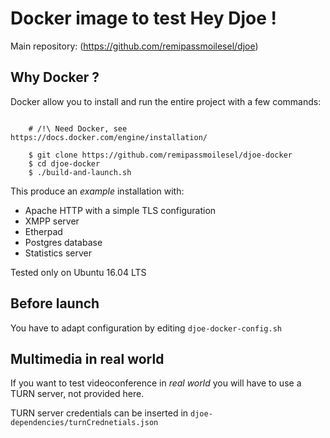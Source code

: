 # Docker image to test Hey Djoe ! 

Main repository: (https://github.com/remipassmoilesel/djoe)

## Why Docker ?

Docker allow you to install and run the entire project with a few commands:

```

    # /!\ Need Docker, see https://docs.docker.com/engine/installation/
    
    $ git clone https://github.com/remipassmoilesel/djoe-docker
    $ cd djoe-docker
    $ ./build-and-launch.sh

```

This produce an *example* installation with:

* Apache HTTP with a simple TLS configuration
* XMPP server
* Etherpad 
* Postgres database
* Statistics server

Tested only on Ubuntu 16.04 LTS

## Before launch

You have to adapt configuration by editing `djoe-docker-config.sh`

## Multimedia in real world

If you want to test videoconference in *real world* you will have to use a TURN server, not provided here. 

TURN server credentials can be inserted in `djoe-dependencies/turnCrednetials.json`


